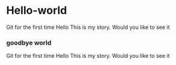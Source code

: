 # Hello-world
Git for the first time
Hello This is my story. Would you like to see it

### goodbye world
Git for the first time
Hello This is my story. Would you like to see it
